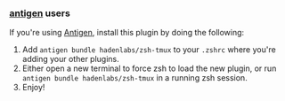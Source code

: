 ### [antigen](https://github.com/zsh-users/antigen) users

If you're using [Antigen](https://github.com/zsh-users/antigen), install this plugin by doing the following:

1.  Add `antigen bundle hadenlabs/zsh-tmux` to your `.zshrc` where you're adding your other plugins.
2.  Either open a new terminal to force zsh to load the new plugin, or run `antigen bundle hadenlabs/zsh-tmux` in a running zsh session.
3.  Enjoy!
